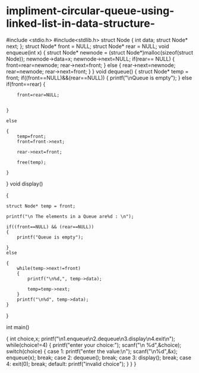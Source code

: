 # impliment-circular-queue-using-linked-list-in-data-structure-
#include <stdio.h>
#include<stdlib.h>
struct Node
{
    int data;
    struct Node* next;
};
struct Node* front = NULL;
struct Node* rear = NULL;
void enqueue(int x)
{
    struct Node* newnode =
        (struct Node*)malloc(sizeof(struct Node));
    newnode->data=x;
    newnode->next=NULL;
    if(rear== NULL)
    {
        front=rear=newnode;
        rear->next=front;
    }
    else
    {
        rear->next=newnode;
        rear=newnode;
        rear->next=front;
    }
}
void dequeue()
{
    struct Node* temp = front;
    if((front==NULL)&&(rear==NULL))
    {
        printf("\nQueue is empty");
    }
    else if(front==rear)
    {

        front=rear=NULL;


    }

    else

    {
        temp=front;
        front=front->next;

        rear->next=front;

        free(temp);

    }

}
void display()

{

    struct Node* temp = front;

    printf("\n The elements in a Queue are%d : \n");

    if((front==NULL) && (rear==NULL))
    {
        printf("Queue is empty");

    }
    else

    {
        while(temp->next!=front)
        {
            printf("\n%d,", temp->data);

            temp=temp->next;
        }
        printf("\n%d", temp->data);
    }
}

int main()

{
    int choice,x;
    printf("\n1.enqueue\n2.dequeue\n3.display\n4.exit\n");
    while(choice!=4)
    {
        printf("enter your choice:");
        scanf("\n %d",&choice);
        switch(choice)
        {
        case 1:
            printf("enter the value:\n");
            scanf("\n%d",&x);
            enqueue(x);
            break;
        case 2:
            dequeue();
            break;
        case 3:
            display();
            break;
        case 4:
            exit(0);
            break;
        default:
            printf("invalid choice");
        }
    }
}
